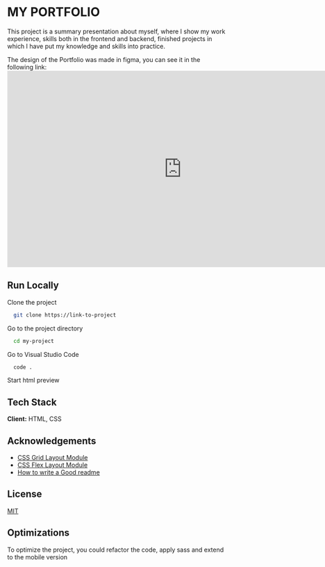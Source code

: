 
# MY PORTFOLIO

This project is a summary presentation about myself, where I show my work experience, skills both in the frontend and backend, finished projects in which I have put my knowledge and skills into practice.

The design of the Portfolio was made in figma, you can see it in the following link: <iframe style="border: 1px solid rgba(0, 0, 0, 0.1);" width="800" height="450" src="https://www.figma.com/embed?embed_host=share&url=https%3A%2F%2Fwww.figma.com%2Fdesign%2FWwYMf1eUgUE9bVQKXYOrER%2FPortfolio-Wilder-Aguilar%3Fnode-id%3D0-1%26t%3DMT2tZVPWwDIrjoBR-1" allowfullscreen></iframe>

## Run Locally

Clone the project

```bash
  git clone https://link-to-project
```

Go to the project directory

```bash
  cd my-project
```

Go to Visual Studio Code

```bash
  code .
```

Start html preview


## Tech Stack

**Client:** HTML, CSS


## Acknowledgements

 - [CSS Grid Layout Module](https://www.w3schools.com/css/css_grid.asp)
 - [CSS Flex Layout Module](https://www.w3schools.com/css/css3_flexbox.asp)
 - [How to write a Good readme](https://bulldogjob.com/news/449-how-to-write-a-good-readme-for-your-github-project)


## License

[MIT](https://choosealicense.com/licenses/mit/)


## Optimizations

To optimize the project, you could refactor the code, apply sass and extend to the mobile version

